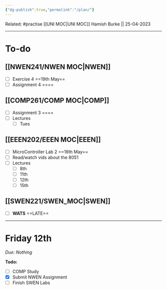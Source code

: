 ```yaml
---
{"dg-publish":true,"permalink":"/plan/"}
---
```


Related: #practise 
[[UNI MOC\|UNI MOC]]
Hamish Burke || 25-04-2023
***

# To-do

## [[NWEN241/NWEN MOC\|NWEN]]

- [ ] Exercise 4 ==19th May==
- [ ] Assignment 4 ====

## [[COMP261/COMP MOC\|COMP]]

- [ ] Assignment 3 ====
- [ ] Lectures
	- [ ] Tues

## [[EEEN202/EEEN MOC\|EEEN]]

- [ ] MicroController Lab 2 ==16th May==
- [ ] Read/watch vids about the 8051
- [ ] Lectures
	- [ ] 8th
	- [ ] 11th
	- [ ] 12th
	- [ ] 15th

## [[SWEN221/SWEN_MOC\|SWEN]]

- [ ] **WATS** ==LATE==



***

# Friday 12th

*Due: Nothing*

**Todo:**
- [ ] COMP Study
- [x] Submit NWEN Assignment
- [ ] Finish SWEN Labs
